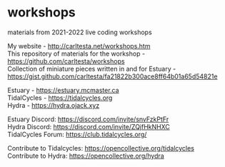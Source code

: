 # workshops
materials from 2021-2022 live coding workshops

My website - http://carltesta.net/workshops.htm \
This repository of materials for the workshop - https://github.com/carltesta/workshops \
Collection of miniature pieces written in and for Estuary - https://gist.github.com/carltesta/fa21822b300ace8ff64b01a65d54821e

Estuary - https://estuary.mcmaster.ca \
TidalCycles - https://tidalcycles.org \
Hydra - https://hydra.ojack.xyz

Estuary Discord: https://discord.com/invite/snvFzkPtFr \
Hydra Discord: https://discord.com/invite/ZQjfHkNHXC \
TidalCycles Forum: https://club.tidalcycles.org/ 

Contribute to Tidalcycles: https://opencollective.org/tidalcycles \
Contribute to Hydra: https://opencollective.org/hydra

